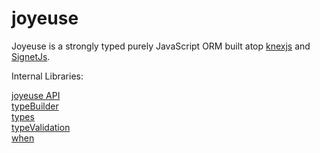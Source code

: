 # joyeuse #

Joyeuse is a strongly typed purely JavaScript ORM built atop [knexjs](http://knexjs.org/) and [SignetJs](https://www.npmjs.com/package/signet).

Internal Libraries:

[joyeuse API](./bin/joyeuse.md)</br>
[typeBuilder](./bin/typeBuilder.md)</br>
[types](./types.md)</br>
[typeValidation](./typeValidation.md)</br>
[when](./when.md)